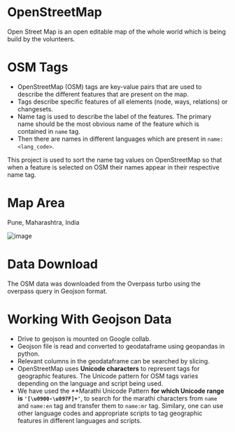 # OpenStreetMap
Open Street Map is an open editable map of the whole world which is being build by the volunteers.
# OSM Tags
- OpenStreetMap (OSM) tags are key-value pairs that are used to describe the different features that are present on the map.
- Tags describe specific features of all elements (node, ways, relations) or changesets.
- Name tag is used to describe the label of the features. The primary name should be the most obvious name of the feature which is contained in `name` tag.
- Then there are names in different languages which are present in `name:<lang_code>`.

This project is used to sort the name tag values on OpenStreetMap so that when a feature is selected on OSM their names appear in their respective name tag.
# Map Area
Pune, Maharashtra, India


![image](https://user-images.githubusercontent.com/108971372/229038357-b33c167b-3b90-410e-8fa3-bd6205f4e21a.png)

# Data Download
The OSM data was downloaded from the Overpass turbo using the overpass query in Geojson format.
# Working With Geojson Data
- Drive to geojson is mounted on Google collab.
- Geojson file is read and converted to geodataframe using geopandas in python.
- Relevant columns in the geodataframe can be searched by slicing.
- OpenStreetMap uses **Unicode characters** to represent tags for geographic features. The Unicode pattern for OSM tags varies depending on the language and script       being used.
- We have used the **Marathi Unicode Pattern **for which Unicode range is `'[\u0900-\u097F]+'`**, to search for the marathi characters from `name` and `name:en` tag and transfer them to `name:mr` tag.
Similary, one can use other language codes and appropriate scripts to tag geographic features in different languages and scripts.


